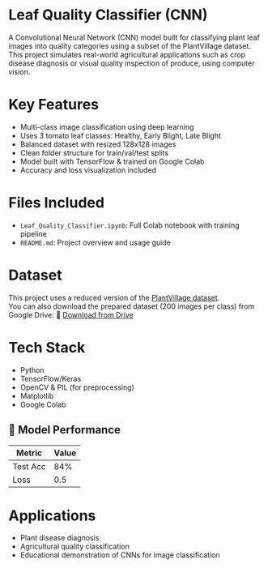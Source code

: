 # Leaf Quality Classifier (CNN)
A Convolutional Neural Network (CNN) model built for classifying plant leaf images into quality categories using a subset of the PlantVillage dataset.
This project simulates real-world agricultural applications such as crop disease diagnosis or visual quality inspection of produce, using computer vision.

# Key Features
- Multi-class image classification using deep learning
- Uses 3 tomato leaf classes: Healthy, Early Blight, Late Blight
- Balanced dataset with resized 128x128 images
- Clean folder structure for train/val/test splits
- Model built with TensorFlow & trained on Google Colab
- Accuracy and loss visualization included

# Files Included
- `Leaf_Quality_Classifier.ipynb`: Full Colab notebook with training pipeline
- `README.md`: Project overview and usage guide
  
#  Dataset
This project uses a reduced version of the [PlantVillage dataset](https://www.kaggle.com/datasets/emmarex/plantdisease).  
You can also download the prepared dataset (200 images per class) from Google Drive:
🔗 [Download from Drive](https://drive.google.com/file/d/1XnIWIqOl5PWNLH0hT7VzfcWmT9CcOPFf/view?usp=drive_link)

# Tech Stack
- Python
- TensorFlow/Keras
- OpenCV & PIL (for preprocessing)
- Matplotlib
- Google Colab

## 🚀 Model Performance

| Metric        | Value |
|---------------|-------|
| Test  Acc     | 84%   |
| Loss          | 0.5   |



# Applications
- Plant disease diagnosis
- Agricultural quality classification
- Educational demonstration of CNNs for image classification
